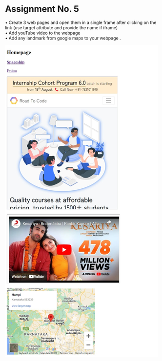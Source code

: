 # Assignment No. 5

• Create 3 web pages and open them in a single frame after 
   clicking on the link (use target attribute and provide the 
    name if iframe) <br>
• Add youTube video to the webpage <br>
• Add any landmark from google maps to your webpage .

![screenshot](./Web%20capture_6-8-2023_144513_127.0.0.1.jpeg)